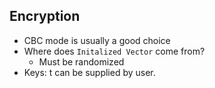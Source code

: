 ## Encryption

* CBC mode is usually a good choice
* Where does `Initalized Vector` come from?
    * Must be randomized
* Keys: t can be supplied by user.